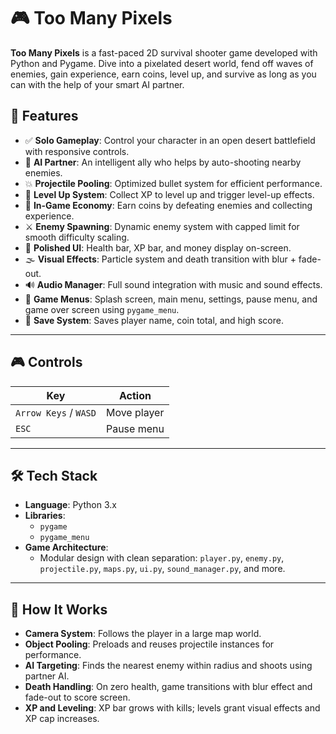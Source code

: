 # 🎮 Too Many Pixels

**Too Many Pixels** is a fast-paced 2D survival shooter game developed with Python and Pygame. Dive into a pixelated desert world, fend off waves of enemies, gain experience, earn coins, level up, and survive as long as you can with the help of your smart AI partner.

## 🚀 Features

- ✅ **Solo Gameplay**: Control your character in an open desert battlefield with responsive controls.
- 🤖 **AI Partner**: An intelligent ally who helps by auto-shooting nearby enemies.
- 💥 **Projectile Pooling**: Optimized bullet system for efficient performance.
- 🌟 **Level Up System**: Collect XP to level up and trigger level-up effects.
- 💸 **In-Game Economy**: Earn coins by defeating enemies and collecting experience.
- ⚔️ **Enemy Spawning**: Dynamic enemy system with capped limit for smooth difficulty scaling.
- 🎨 **Polished UI**: Health bar, XP bar, and money display on-screen.
- 🌫️ **Visual Effects**: Particle system and death transition with blur + fade-out.
- 🔊 **Audio Manager**: Full sound integration with music and sound effects.
- 🧩 **Game Menus**: Splash screen, main menu, settings, pause menu, and game over screen using `pygame_menu`.
- 💾 **Save System**: Saves player name, coin total, and high score.

---

## 🎮 Controls

| Key         | Action                   |
|-------------|--------------------------|
| `Arrow Keys` / `WASD` | Move player |
| `ESC`       | Pause menu               |

---

## 🛠️ Tech Stack

- **Language**: Python 3.x
- **Libraries**: 
  - `pygame`
  - `pygame_menu`
- **Game Architecture**:
  - Modular design with clean separation: `player.py`, `enemy.py`, `projectile.py`, `maps.py`, `ui.py`, `sound_manager.py`, and more.

---

## 🧠 How It Works

- **Camera System**: Follows the player in a large map world.
- **Object Pooling**: Preloads and reuses projectile instances for performance.
- **AI Targeting**: Finds the nearest enemy within radius and shoots using partner AI.
- **Death Handling**: On zero health, game transitions with blur effect and fade-out to score screen.
- **XP and Leveling**: XP bar grows with kills; levels grant visual effects and XP cap increases.


